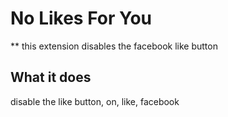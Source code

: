 # No Likes For You 

** this extension disables the facebook like button

## What it does
disable the like button, on, like, facebook

